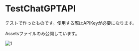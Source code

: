 # TestChatGPTAPI

テストで作ったものです。使用する際はAPIKeyが必要になります。

Assetsファイルのみ公開しています。

![1](https://user-images.githubusercontent.com/76082003/225186322-38e32187-2f94-4997-b140-1a985eb8f045.png)
